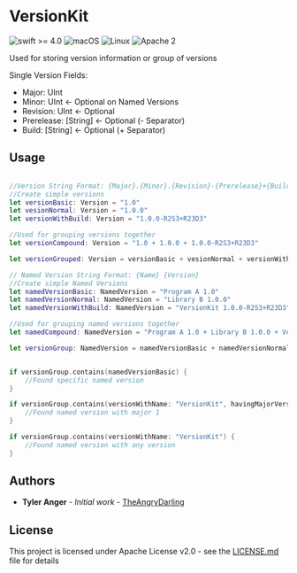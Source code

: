 # VersionKit
![swift >= 4.0](https://img.shields.io/badge/swift-%3E%3D4.0-brightgreen.svg)
![macOS](https://img.shields.io/badge/os-macOS-green.svg?style=flat)
![Linux](https://img.shields.io/badge/os-linux-green.svg?style=flat)
![Apache 2](https://img.shields.io/badge/license-Apache2-blue.svg?style=flat)

Used for storing version information or group of versions

Single Version Fields:
* Major: UInt
* Minor: UInt <- Optional on Named Versions
* Revision: UInt <- Optional
* Prerelease: [String] <- Optional (- Separator)
* Build: [String] <- Optional (+ Separator)

## Usage

```Swift

//Version String Format: {Major}.{Minor}.{Revision}-{Prerelease}+{Build}
//Create simple versions
let versionBasic: Version = "1.0"
let vesionNormal: Version = "1.0.0"
let versionWithBuild: Version = "1.0.0-R2S3+R23D3"

//Used for grouping versions together
let versionCompound: Version = "1.0 + 1.0.0 + 1.0.0-R2S3+R23D3"

let versionGrouped: Version = versionBasic + vesionNormal + versionWithBuild

// Named Version String Format: {Name} {Version}
//Create simple Named Versions
let namedVersionBasic: NamedVersion = "Program A 1.0"
let namedVersionNormal: NamedVersion = "Library B 1.0.0"
let namedVersionWithBuild: NamedVersion = "VersionKit 1.0.0-R2S3+R23D3"

//Used for grouping named versions together
let namedCompound: NamedVersion = "Program A 1.0 + Library B 1.0.0 + VersionKit 1.0.0-R2S3+R23D3"

let versionGroup: NamedVersion = namedVersionBasic + namedVersionNormal + namedVersionWithBuild


if versionGroup.contains(namedVersionBasic) {
    //Found specific named version
}

if versionGroup.contains(versionWithName: "VersionKit", havingMajorVersion: 1) {
    //Found named version with major 1
}

if versionGroup.contains(versionWithName: "VersionKit") {
    //Found named version with any version
}


```

## Authors

* **Tyler Anger** - *Initial work* - [TheAngryDarling](https://github.com/TheAngryDarling)

## License

This project is licensed under Apache License v2.0 - see the [LICENSE.md](LICENSE.md) file for details


